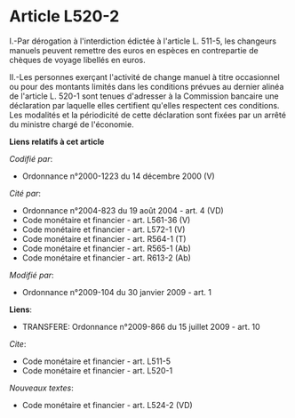 # Article L520-2

I.-Par dérogation à l'interdiction édictée à l'article L. 511-5, les changeurs manuels peuvent remettre des euros en espèces
en contrepartie de chèques de voyage libellés en euros. 

II.-Les personnes exerçant l'activité de change manuel à titre occasionnel ou pour des montants limités dans les conditions
prévues au dernier alinéa de l'article L. 520-1 sont tenues d'adresser à la Commission bancaire une déclaration par laquelle
elles certifient qu'elles respectent ces conditions. Les modalités et la périodicité de cette déclaration sont fixées par un
arrêté du ministre chargé de l'économie.

**Liens relatifs à cet article**

_Codifié par_:

  - Ordonnance n°2000-1223 du 14 décembre 2000 (V)

_Cité par_:

  - Ordonnance n°2004-823 du 19 août 2004 - art. 4 (VD)
  - Code monétaire et financier - art. L561-36 (V)
  - Code monétaire et financier - art. L572-1 (V)
  - Code monétaire et financier - art. R564-1 (T)
  - Code monétaire et financier - art. R565-1 (Ab)
  - Code monétaire et financier - art. R613-2 (Ab)

_Modifié par_:

  - Ordonnance n°2009-104 du 30 janvier 2009 - art. 1

**Liens**:

  - TRANSFERE: Ordonnance n°2009-866 du 15 juillet 2009 - art. 10

_Cite_:

  - Code monétaire et financier - art. L511-5
  - Code monétaire et financier - art. L520-1

_Nouveaux textes_:

  - Code monétaire et financier - art. L524-2 (VD)
